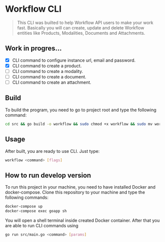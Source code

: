 # Workflow CLI

> This CLI was builted to help Workflow API users to make your work fast. Basically you will can create, update and delete Workflow entities like Products, Modalities, Documents and Attachments.

## Work in progres...

- [X] CLI command to configure instance url, email and password.
- [X] CLI command to create a product.
- [ ] CLI command to create a modality.
- [ ] CLI command to create a document.
- [ ] CLI command to create an attachment.

## Build

To build the program, you need to go to project root and type the following command:
```sh
cd src && go build -o workflow && sudo chmod +x workflow && sudo mv workflow /usr/local/bin
```

## Usage

After built, you are ready to use CLI. Just type:
```sh
workflow <command> [flags]
```

## How to run develop version

To run this project in your machine, you need to have installed Docker and docker-compose. Clone this repository to your machine and type the following commands:
```sh
docker-compose up
docker-compose exec goapp sh
```

You will open a shell terminal inside created Docker container. After that you are able to run CLI commands using
```sh
go run src/main.go <command> [params]
```